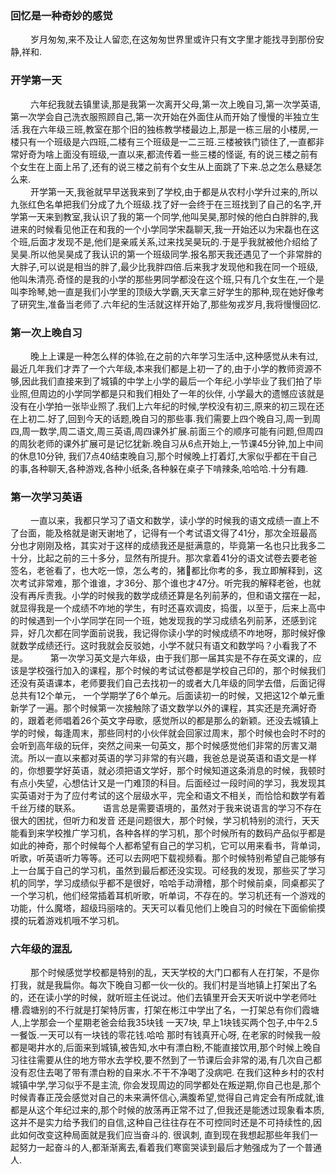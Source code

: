 ### 回忆是一种奇妙的感觉
&emsp; &emsp;岁月匆匆,来不及让人留恋,在这匆匆世界里或许只有文字里才能找寻到那份安静,祥和.
<img :src="$withBase('./images/self-daily/教学楼.jpeg')">

### 开学第一天
&emsp; &emsp;六年纪我就去镇里读,那是我第一次离开父母,第一次上晚自习,第一次学英语,第一次学会自己洗衣服照顾自己,第一次开始在外面住从而开始了慢慢的半独立生活.我在六年级三班,教室在那个旧的独栋教学楼最边上,那是一栋三层的小楼房,一楼只有一个班级是六四班,二楼有三个班级是一二三班.三楼被铁门锁住了,一直都非常好奇为啥上面没有班级,一直以来,都流传着一些三楼的怪诞, 有的说三楼之前有个女生在上面上吊了,还有的说三楼之前有个女生从上面跳了下来.总之怎么悬疑怎么来. 
<img :src="$withBase('./images/self-daily/大门.jpeg')">   
&emsp; &emsp;开学第一天,我爸就早早送我来到了学校,由于都是从农村小学升过来的,所以九张红色名单把我们分成了九个班级.找了好一会终于在三班找到了自己的名字,开学第一天来到教室,我认识了我的第一个同学,他叫吴昊,那时候的他白白胖胖的,我进来的时候看见他正在和我的一个小学同学宋磊聊天,我一开始还以为宋磊也在这个班,后面才发现不是,他们是亲戚关系,过来找吴昊玩的.于是乎我就被他介绍给了吴昊.所以他吴昊成了我认识的第一个班级同学.报名那天我还遇见了一个非常胖的大胖子,可以说是相当的胖了,最少比我胖四倍.后来我才发现他和我在同一个班级,他叫朱清亮.奇怪的是我的小学的那些男同学都没在这个班,只有几个女生在,一个是叫李玲琴,她一直是我们小学里的顶级大学霸,天天拿三好学生的那种,现在她好像考了研究生,准备当老师了.六年纪的生活就这样开始了,那些匆戎岁月,我将慢慢回忆.

### 第一次上晚自习
&emsp; &emsp;晚上上课是一种怎么样的体验,在之前的六年学习生活中,这种感觉从未有过,最近几年我们才弄了一个六年级,本来我们都是上初一了的,由于小学的教师资源不够,因此我们直接来到了城镇的中学上小学的最后一个年纪.小学毕业了我们拍了毕业照,但周边的小学同学都是只和我们相处了一年的伙伴, 小学最大的遗憾应该就是没有在小学拍一张毕业照了.我们上六年纪的时候,学校没有初三,原来的初三现在还在上初二.好了,回到今天的话题,晚自习的那些事.我们需要上四个晚自习,周一到周四,周一数学,周二语文,周三英语,周四课外扩展.前面三个的顺序可能有问题,但周四的周狄老师的课外扩展可是记忆犹新.晚自习从6点开始上,一节课45分钟,加上中间的休息10分钟, 我们7点40结束晚自习,那个时候晚上打着灯,大家似乎都在干自己的事,各种聊天,各种游戏,各种小纸条,各种躲在桌子下啃辣条,哈哈哈.十分有趣.

### 第一次学习英语
&emsp; &emsp;一直以来，我都只学习了语文和数学，读小学的时候我的语文成绩一直上不了台面，能及格就是谢天谢地了，记得有一个考试语文得了41分，那次全班最高分也才刚刚及格，其实对于这样的成绩我还是挺满意的，毕竟第一名也只比我多二十分，比起之前的三十多分，显然有所提升。那次拿着41分的语文试卷去要老爸签名，老爸看了，也大吃一惊，怎么考的，猪🐷都比你考的多，我立即解释到，这次考试非常难，那个谁谁，才36分、那个谁也才47分。听完我的解释老爸，也就没有再斥责我。小学的时候我的数学成绩还算是名列前茅的，但和语文摆在一起，就显得我是一个成绩不咋地的学生，有时还喜欢调皮，捣蛋，以至于，后来上高中的时候遇到一个小学同学在同一个班，她发现我的学习成绩名列前茅，还感到诧异，好几次都在同学面前说我，我记得你读小学的时候成绩不咋地呀，那时候好像就数学成绩还行。这时我就会反驳她，小学不就只有语文和数学吗？小看我了不是。
&emsp; &emsp;第一次学习英文是六年级，由于我们那一届其实是不存在英文课的，应该是学校强行加入的课程，那个时候的考试试卷都是学校自己印的，那个时候我们还没有英语课本，老师要我们自己去找初一的或者大几年级的同学去借，后面记得总共有12个单元， 一个学期学了6个单元。后面读初一的时候，又把这12个单元重新学了一遍。那个时候第一次接触除了语文数学以外的课程，其实还是充满好奇的，跟着老师唱着26个英文字母歌，感觉所以的都是那么的新颖。还没去城镇上学的时候，每逢周末，那些同村的小伙伴就会回家过周末，那个时候也会时不时的会听到高年级的玩伴，突然之间来一句英文，那个时候感觉他们非常的厉害又潮流。所以一直以来都对英语的学习非常的有兴趣，我爸总是说英语和语文是一样的，你想要学好英语，就必须把语文学好，那个时候知道这条消息的时候，我顿时有点小失望，心想估计又是一门难顶的科目。后面经过一段时间的学习，我发现其实英语对于为了应付考试的这个层级水平，完全和语文不相关，而恰恰和数学有着千丝万缕的联系。
&emsp; &emsp;语言总是需要语境的，虽然对于我来说语言的学习不存在很大的困扰，但听力和发音 还是问题很大，那个时候，学习机特别的流行，天天能看到来学校推广学习机，各种各样的学习机，那个时候所有的数码产品似乎都是如此的神奇，那个时候每个人都希望有自己的学习机，它可以用来看书，背单词，听歌，听英语听力等等。还可以去网吧下载视频看。那个时候特别希望自己能够有上一台属于自己的学习机，虽然到最后都还没实现。可经我的发现，那些买了学习机的同学，学习成绩似乎都不是很好，哈哈手动滑稽，那个时候前桌，同桌都买了一个学习机，他们经常插着耳机听歌，听单词，不存在的。学习机还有一个游戏的功能，什么魔塔，超级玛丽啥的。天天可以看见他们上晚自习的时候在下面偷偷摸摸的玩着游戏机哦不学习机。

### 六年级的混乱
&emsp; &emsp;那个时候感觉学校都是特别的乱，天天学校的大门口都有人在打架，不是你打我，就是我扁你。每次下晚自习都一伙一伙的。我们村是当地镇上打架出了名的，还在读小学的时候，就听班主任说过。他们去镇里开会天天听说中学老师吐槽.霞塘别的不行就是打架特厉害，打架在彬江中学出了名，一打架总有你们霞塘人,上学那会一个星期老爸会给我35块钱 一天7块, 早上1块钱买两个包子,中午2.5一餐饭.一天可以有一块钱的零花钱.哈哈 那时有钱真开心呀, 在老家的时候我一般都是喝井水的,后面来到城镇,被告知,水中有漂白粉,不能直接饮用,那个时候上晚自习往往需要从住的地方带水去学校,要不然到了一节课后会非常的渴,有几次自己都没有忍住去喝了带有漂白粉的自来水.不干不净喝了没病吧. 在我们这种乡村的农村城镇中学,学习似乎不是主流, 你会发现周边的同学都处在叛逆期,你自己也是,那个时候青春正茂会感觉对自己的未来满怀信心,满腹希望,觉得自己肯定会有所成就,谁都是从这个年纪过来的,那个时候的放荡再正常不过了,但我还是能透过现象看本质,这并不是实力给予我们的自信,这种自己往往存在不可控同时还是不可持续性的,因此如何改变这种局面就是我们应当奋斗的. 很讽刺, 直到现在我想起那些年我们一起努力一起奋斗的人,都渐渐离去,看着我们寒窗哭读到最后才勉强成为了一个普通人.

